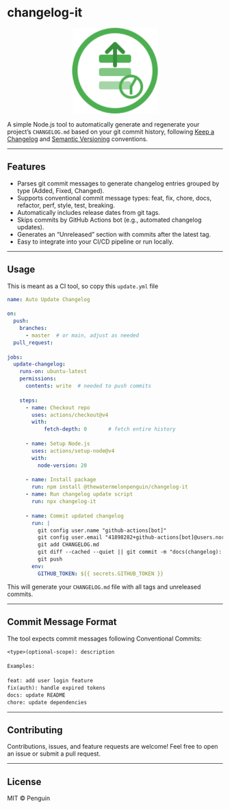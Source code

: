 # changelog-it
<p align="center">
  <img src="changelog-it-icon.svg" alt="Icon" height="200" width="200"/>
</p>


A simple Node.js tool to automatically generate and regenerate your project’s `CHANGELOG.md` based on your git commit history, following [Keep a Changelog](https://keepachangelog.com/en/1.0.0/) and [Semantic Versioning](https://semver.org/spec/v2.0.0.html) conventions.

* * *

## Features

- Parses git commit messages to generate changelog entries grouped by type (Added, Fixed, Changed).
- Supports conventional commit message types: feat, fix, chore, docs, refactor, perf, style, test, breaking.
- Automatically includes release dates from git tags.
- Skips commits by GitHub Actions bot (e.g., automated changelog updates).
- Generates an “Unreleased” section with commits after the latest tag.
- Easy to integrate into your CI/CD pipeline or run locally.

* * *


## Usage

This is meant as a CI tool, so copy this `update.yml` file

```yml
name: Auto Update Changelog

on:
  push:
    branches:
      - master  # or main, adjust as needed
  pull_request:

jobs:
  update-changelog:
    runs-on: ubuntu-latest
    permissions:
      contents: write  # needed to push commits

    steps:
      - name: Checkout repo
        uses: actions/checkout@v4
        with: 
            fetch-depth: 0       # fetch entire history

      - name: Setup Node.js
        uses: actions/setup-node@v4
        with:
          node-version: 20

      - name: Install package
        run: npm install @thewatermelonpenguin/changelog-it
      - name: Run changelog update script
        run: npx changelog-it

      - name: Commit updated changelog
        run: |
          git config user.name "github-actions[bot]"
          git config user.email "41898282+github-actions[bot]@users.noreply.github.com"
          git add CHANGELOG.md
          git diff --cached --quiet || git commit -m "docs(changelog): update Unreleased section [skip ci]"
          git push
        env:
          GITHUB_TOKEN: ${{ secrets.GITHUB_TOKEN }}
```

This will generate your `CHANGELOG.md` file with all tags and unreleased commits.

* * *

## Commit Message Format

The tool expects commit messages following Conventional Commits:
```txt
<type>(optional-scope): description

Examples:

feat: add user login feature  
fix(auth): handle expired tokens  
docs: update README  
chore: update dependencies
```

* * *

## Contributing

Contributions, issues, and feature requests are welcome! Feel free to open an issue or submit a pull request.

* * *

## License

MIT © Penguin